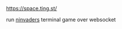 
https://space.ting.st/

run [ninvaders](https://ninvaders.sourceforge.net) terminal game over websocket

